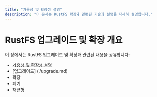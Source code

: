 ```yaml
---
title: "가용성 및 확장성 설명"
description: "이 문서는 RustFS 확장과 관련된 기술과 설명을 자세히 설명합니다."
---
```


# RustFS 업그레이드 및 확장 개요

이 장에서는 RustFS 업그레이드 및 확장과 관련된 내용을 공유합니다:

- [가용성 및 확장성 설명](./availability-and-resiliency.md)
- [업그레이드] (./upgrade.md)
- 확장
- 폐기
- 재균형
